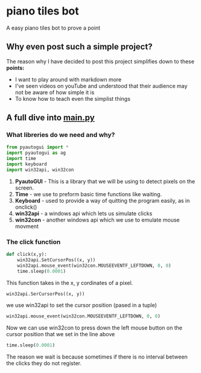 # piano tiles bot

A easy piano tiles bot to prove a point

## Why even post such a simple project?

The reason why I have decided to post this project simplifies down to these __points:__

* I want to play around with markdown more
* I've seen videos on youTube and understood that their audience may not be aware of how simple it is
* To know how to teach even the simplist things

## A full dive into [main.py](https://github.com/decabitrunner/piano-tiles-bot/blob/main/main.py)

### What libreries do we need and why?

```python
from pyautogui import *
import pyautogui as ag
import time
import keyboard
import win32api, win32con
```

1. __PyautoGUI__ - This is a library that we will be using to detect pixels on the screen.
2. __Time__ - we use to preform basic time functions like waiting.
3. __Keyboard__ - used to provide a way of quitting the program easily, as in onclick()
4. __win32api__ - a windows api which lets us simulate clicks
5. __win32con__ - another windows api which we use to emulate mouse movment

### The click function

```python
def click(x,y):
    win32api.SetCursorPos((x, y))
    win32api.mouse_event(win32con.MOUSEEVENTF_LEFTDOWN, 0, 0)
    time.sleep(0.0001)
```
This function takes in the x, y cordinates of a pixel.

```python
win32api.SerCursorPos((x, y))
```
we use win32api to set the cursor position (pased in a tuple)

```python
win32api.mouse_event(win32con.MOUSEEVENTF_LEFTDOWN, 0, 0)
```
Now we can use win32con to press down the left mouse button on the cursor position that we set in the line above

```python
time.sleep(0.0001)
```
The reason we wait is because sometimes if there is no interval between the clicks they do not register.
